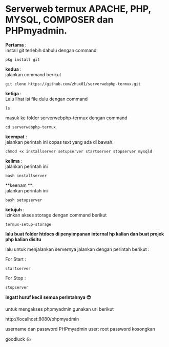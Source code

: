 <h1>Serverweb termux APACHE, PHP, MYSQL, COMPOSER dan PHPmyadmin.</h1>

**Pertama** : <br>
install git terlebih dahulu dengan command
```text
pkg install git
```


**kedua** :<br>
jalankan command berikut
```text
git clone https://github.com/zhux01/serverwebphp-termux.git
```

**ketiga** :<br>
Lalu lihat isi file dulu dengan command <br>
```text
ls
```
masuk ke folder serverwebphp-termux dengan command 
```text
cd serverwebphp-termux
```

**keempat** :<br>
jalankan perintah ini copas text yang ada di bawah.
```text
chmod +x installserver setupserver startserver stopserver mysqld
```

**kelima** : <br>
jalankan perintah ini
```text
bash installserver
```

**keenam **: <br>
jalankan perintah ini
```text
bash setupserver
```

**ketujuh** :<br>
izinkan akses storage dengan command berikut
```text
termux-setup-storage
```

**lalu buat folder htdocs di penyimpanan internal hp kalian dan buat projek php kalian disitu**

lalu untuk menjalankan servernya jalankan dengan perintah berikut :

For Start :
```text
startserver
```
For Stop :
```text
stopserver
```

**ingat❗ huruf kecil semua perintahnya 😊**

untuk mengakses phpmyadmin gunakan url berikut

http://localhost:8080/phpmyadmin

username dan password PHPmyadmin
user: root
password kosongkan

goodluck 👍
